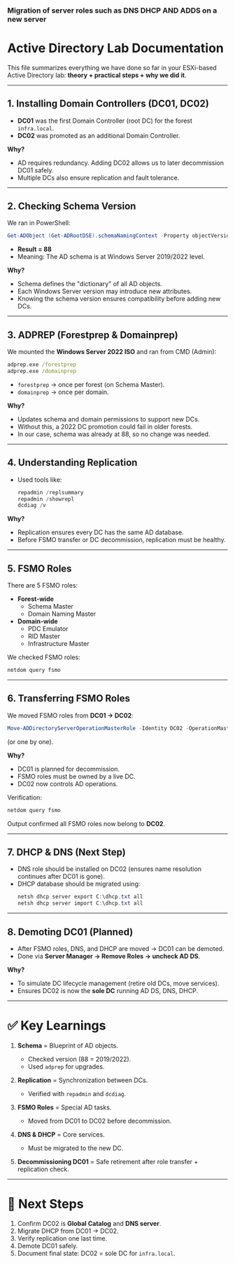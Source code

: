 ### Migration of server roles such as DNS DHCP AND ADDS on a new server

# Active Directory Lab Documentation

This file summarizes everything we have done so far in your ESXi-based Active Directory lab: **theory + practical steps + why we did it**.

---

## 1. Installing Domain Controllers (DC01, DC02)
- **DC01** was the first Domain Controller (root DC) for the forest `infra.local`.
- **DC02** was promoted as an additional Domain Controller.

**Why?**  
- AD requires redundancy. Adding DC02 allows us to later decommission DC01 safely.  
- Multiple DCs also ensure replication and fault tolerance.

---

## 2. Checking Schema Version
We ran in PowerShell:
```powershell
Get-ADObject (Get-ADRootDSE).schemaNamingContext -Property objectVersion
```

- **Result = 88**
- Meaning: The AD schema is at Windows Server 2019/2022 level.

**Why?**  
- Schema defines the "dictionary" of all AD objects.  
- Each Windows Server version may introduce new attributes.  
- Knowing the schema version ensures compatibility before adding new DCs.

---

## 3. ADPREP (Forestprep & Domainprep)
We mounted the **Windows Server 2022 ISO** and ran from CMD (Admin):
```cmd
adprep.exe /forestprep
adprep.exe /domainprep
```

- `forestprep` → once per forest (on Schema Master).  
- `domainprep` → once per domain.  

**Why?**  
- Updates schema and domain permissions to support new DCs.  
- Without this, a 2022 DC promotion could fail in older forests.  
- In our case, schema was already at 88, so no change was needed.

---

## 4. Understanding Replication
- Used tools like:
  ```powershell
  repadmin /replsummary
  repadmin /showrepl
  dcdiag /v
  ```

**Why?**  
- Replication ensures every DC has the same AD database.  
- Before FSMO transfer or DC decommission, replication must be healthy.

---

## 5. FSMO Roles
There are 5 FSMO roles:
- **Forest-wide**  
  - Schema Master  
  - Domain Naming Master  
- **Domain-wide**  
  - PDC Emulator  
  - RID Master  
  - Infrastructure Master  

We checked FSMO roles:
```powershell
netdom query fsmo
```

---

## 6. Transferring FSMO Roles
We moved FSMO roles from **DC01 → DC02**:
```powershell
Move-ADDirectoryServerOperationMasterRole -Identity DC02 -OperationMasterRole 0,1,2,3,4
```
(or one by one).

**Why?**  
- DC01 is planned for decommission.  
- FSMO roles must be owned by a live DC.  
- DC02 now controls AD operations.

Verification:
```powershell
netdom query fsmo
```
Output confirmed all FSMO roles now belong to **DC02**.

---

## 7. DHCP & DNS (Next Step)
- DNS role should be installed on DC02 (ensures name resolution continues after DC01 is gone).  
- DHCP database should be migrated using:
  ```powershell
  netsh dhcp server export C:\dhcp.txt all
  netsh dhcp server import C:\dhcp.txt all
  ```

---

## 8. Demoting DC01 (Planned)
- After FSMO roles, DNS, and DHCP are moved → DC01 can be demoted.  
- Done via **Server Manager → Remove Roles → uncheck AD DS**.  

**Why?**  
- To simulate DC lifecycle management (retire old DCs, move services).  
- Ensures DC02 is now the **sole DC** running AD DS, DNS, DHCP.

---

# ✅ Key Learnings

1. **Schema** = Blueprint of AD objects.  
   - Checked version (88 = 2019/2022).  
   - Used `adprep` for upgrades.

2. **Replication** = Synchronization between DCs.  
   - Verified with `repadmin` and `dcdiag`.  

3. **FSMO Roles** = Special AD tasks.  
   - Moved from DC01 to DC02 before decommission.  

4. **DNS & DHCP** = Core services.  
   - Must be migrated to the new DC.  

5. **Decommissioning DC01** = Safe retirement after role transfer + replication check.

---

# 🔮 Next Steps

1. Confirm DC02 is **Global Catalog** and **DNS server**.  
2. Migrate DHCP from DC01 → DC02.  
3. Verify replication one last time.  
4. Demote DC01 safely.  
5. Document final state: DC02 = sole DC for `infra.local`.


